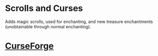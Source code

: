 # Scrolls and Curses
Adds magic scrolls, used for enchanting, and new treasure enchantments (unobtainable through normal enchanting).

# [CurseForge](https://www.curseforge.com/minecraft/mc-mods/scrolls-and-curses)
